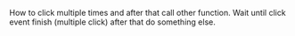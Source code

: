 How to click multiple times and after that call other function.
Wait until click event finish (multiple click) after that do something else.
